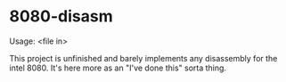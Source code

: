 # 8080-disasm
Usage: \<file in>

This project is unfinished and barely implements any disassembly for the intel 8080. It's here more as an "I've done this" sorta thing.
